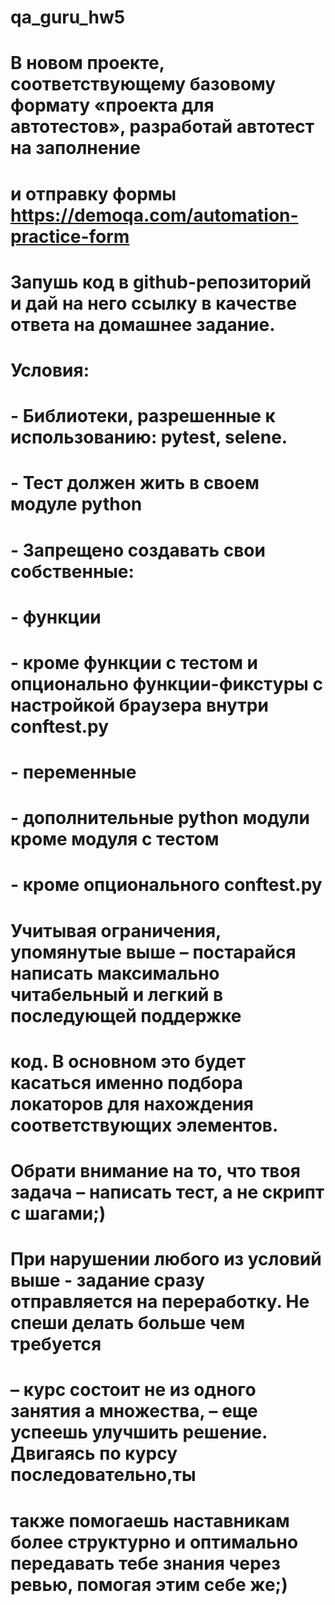 # qa_guru_hw5
# В новом проекте, соответствующему базовому формату «проекта для автотестов», разработай автотест на заполнение 
# и отправку формы https://demoqa.com/automation-practice-form



# Запушь код в github-репозиторий и дай на него ссылку в качестве ответа на домашнее задание.



# Условия:

# - Библиотеки, разрешенные к использованию: pytest, selene.

# - Тест должен жить в своем модуле python 

# - Запрещено создавать свои собственные:

#  - функции

#    - кроме функции с тестом и опционально функции-фикстуры с настройкой браузера внутри conftest.py

#  - переменные

#  - дополнительные python модули кроме модуля с тестом

#    - кроме опционального conftest.py



# Учитывая ограничения, упомянутые выше – постарайся написать максимально читабельный и легкий в последующей поддержке
# код. В основном это будет касаться именно подбора локаторов для нахождения соответствующих элементов.



# Обрати внимание на то, что твоя задача – написать тест, а не скрипт с шагами;) 



# При нарушении любого из условий выше - задание сразу отправляется на переработку. Не спеши делать больше чем требуется
# – курс состоит не из одного занятия а множества, – еще успеешь улучшить решение. Двигаясь по курсу последовательно,ты 
# также помогаешь наставникам более структурно и оптимально передавать тебе знания через ревью, помогая этим себе же;)

